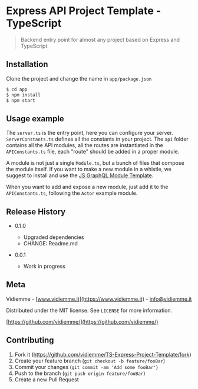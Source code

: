 # Express API Project Template - TypeScript

> Backend entry point for almost any project based on Express and TypeScript

## Installation

Clone the project and change the name in `app/package.json`

```sh
$ cd app
$ npm install
$ npm start
```

## Usage example

The `server.ts` is the entry point, here you can configure your server.
`ServerConstants.ts` defines all the constants in your project.
The `api` folder contains all the API modules, all the routes are instantiated in the `APIConstants.ts` file, each "route" should be added in a proper module.

A module is not just a single `Module.ts`, but a bunch of files that compose the module itself. If you want to make a new module in a whistle, we suggest to install and use the [JS GraphQL Module Template](https://github.com/vidiemme/JS-GraphQL-Module-Template).

When you want to add and expose a new module, just add it to the `APIConstants.ts`, following the `Actor` example module.

## Release History

* 0.1.0
    * Upgraded dependencies
    * CHANGE: Readme.md

* 0.0.1
    * Work in progress

## Meta
Vidiemme - [www.vidiemme.it](https://www.vidiemme.it) - info@vidiemme.it

Distributed under the MIT license. See ``LICENSE`` for more information.

[https://github.com/vidiemme/](https://github.com/vidiemme/)

## Contributing

1. Fork it (<https://github.com/vidiemme/TS-Express-Project-Template/fork>)
2. Create your feature branch (`git checkout -b feature/fooBar`)
3. Commit your changes (`git commit -am 'Add some fooBar'`)
4. Push to the branch (`git push origin feature/fooBar`)
5. Create a new Pull Request

